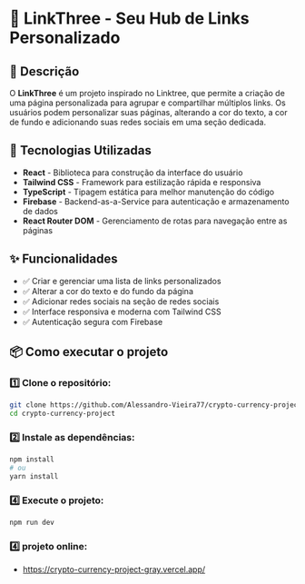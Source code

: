 # 📌 LinkThree - Seu Hub de Links Personalizado

## 📖 Descrição

O **LinkThree** é um projeto inspirado no Linktree, que permite a criação de uma página personalizada para agrupar e compartilhar múltiplos links. Os usuários podem personalizar suas páginas, alterando a cor do texto, a cor de fundo e adicionando suas redes sociais em uma seção dedicada.

## 🚀 Tecnologias Utilizadas

- **React** - Biblioteca para construção da interface do usuário
- **Tailwind CSS** - Framework para estilização rápida e responsiva
- **TypeScript** - Tipagem estática para melhor manutenção do código
- **Firebase** - Backend-as-a-Service para autenticação e armazenamento de dados
- **React Router DOM** - Gerenciamento de rotas para navegação entre as páginas

## ✨ Funcionalidades

- ✅ Criar e gerenciar uma lista de links personalizados  
- ✅ Alterar a cor do texto e do fundo da página  
- ✅ Adicionar redes sociais na seção de redes sociais  
- ✅ Interface responsiva e moderna com Tailwind CSS  
- ✅ Autenticação segura com Firebase  

## 📦 Como executar o projeto

### 1️⃣ Clone o repositório:
```bash
git clone https://github.com/Alessandro-Vieira77/crypto-currency-project.git
cd crypto-currency-project
```

### 2️⃣ Instale as dependências:
```bash
npm install
# ou
yarn install
```

### 4️⃣ Execute o projeto:
```bash
npm run dev
```

### 4️⃣ projeto online:
- https://crypto-currency-project-gray.vercel.app/

